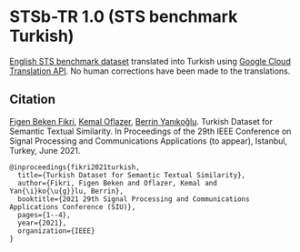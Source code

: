 # STSb-TR 1.0 (STS benchmark Turkish)


[English STS benchmark dataset](https://ixa2.si.ehu.eus/stswiki/index.php/STSbenchmark) translated into Turkish using [Google Cloud Translation API](https://cloud.google.com/translate/docs/basic/translating-text). No human corrections have been made to the translations.

## Citation
[Figen Beken Fikri](https://scholar.google.com.tr/citations?user=Rod4MVsAAAAJ&hl=tr), [Kemal Oflazer](https://www.andrew.cmu.edu/user/ko/), [Berrin Yanıkoğlu](http://myweb.sabanciuniv.edu/berrin/). Turkish Dataset for Semantic Textual Similarity. In Proceedings of the 29th IEEE Conference on Signal Processing and Communications Applications (to appear), Istanbul, Turkey, June 2021.

```
@inproceedings{fikri2021turkish,
  title={Turkish Dataset for Semantic Textual Similarity},
  author={Fikri, Figen Beken and Oflazer, Kemal and Yan{\i}ko{\u{g}}lu, Berrin},
  booktitle={2021 29th Signal Processing and Communications Applications Conference (SIU)},
  pages={1--4},
  year={2021},
  organization={IEEE}
}
```
